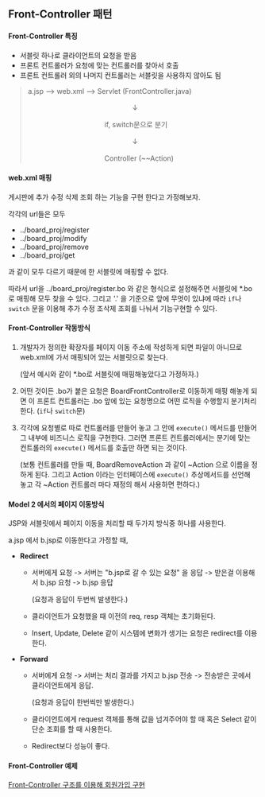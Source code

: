 ## Front-Controller 패턴

#### Front-Controller 특징

- 서블릿 하나로 클라이언트의 요청을 받음
- 프론트 컨트롤러가 요청에 맞는 컨트롤러를 찾아서 호출
- 프론트 컨트롤러 외의 나머지 컨트롤러는 서블릿을 사용하지 않아도 됨

> a.jsp --> web.xml --> Servlet (FrontController.java)
>
> 　　　　　　　　　　　　　　　↓
>
> 　　　　　　　　　　　if, switch문으로 분기
>
> 　　　　　　　　　　　　　　　↓
>
> 　　　　　　　　　　　Controller (~~Action)

#### web.xml 매핑

게시판에 추가 수정 삭제 조회 하는 기능을 구현 한다고 가정해보자.

각각의 url들은 모두

- ../board_proj/register
- ../board_proj/modify
- ../board_proj/remove
- ../board_proj/get

과 같이 모두 다르기 때문에 한 서블릿에 매핑할 수 없다.

따라서 url을 ../board_proj/register.bo 와 같은 형식으로 설정해주면 서블릿에 *.bo 로 매핑해 모두 찾을 수 있다. 그리고 '.' 을 기준으로 앞에 무엇이 있냐에 따라 `if`나 `switch` 문을 이용해 추가 수정 조삭제 조회를 나눠서 기능구현할 수 있다.

#### Front-Controller 작동방식

1. 개발자가 정의한 확장자를 페이지 이동 주소에 작성하게 되면 파일이 아니므로 web.xml에 가서 매핑되어 있는 서블릿으로 찾는다.

   (앞서 예시와 같이 *.bo로 서블릿에 매핑해놓았다고 가정하자.)

2. 어떤 것이든 .bo가 붙은 요청은 BoardFrontController로 이동하게 매핑 해놓게 되면 이 프론트 컨트롤러는 .bo 앞에 있는 요청명으로 어떤 로직을 수행할지 분기처리 한다. (`if`나 `switch`문)

3. 각각에 요청별로 따로 컨트롤러를 만들어 놓고 그 안에 `execute()` 메서드를 만들어 그 내부에 비즈니스 로직을 구현한다. 그러면 프론트 컨트롤러에서는 분기에 맞는 컨트롤러의 `execute()` 메서드를 호출만 하면 되는 것이다.

   (보통 컨트롤러를 만들 때, BoardRemoveAction 과 같이 ~Action 으로 이름을 정하게 된다. 그리고 Action 이라는 인터페이스에 `execute()` 추상메서드를 선언해 놓고 각 ~Action 컨트롤러 마다 재정의 해서 사용하면 편하다.)

#### Model 2 에서의 페이지 이동방식

JSP와 서블릿에서 페이지 이동을 처리할 때 두가지 방식중 하나를 사용한다.

a.jsp 에서 b.jsp로 이동한다고 가정할 때,

- **Redirect**

  - 서버에게 요청 -> 서버는 "b.jsp로 갈 수 있는 요청" 을 응답 -> 받은걸 이용해서 b.jsp 요청 -> b.jsp 응답 

    (요청과 응답이 두번씩 발생한다.)

  - 클라이언트가 요청했을 때 이전의 req, resp 객체는 초기화된다.

  - Insert, Update, Delete 같이 시스템에 변화가 생기는 요청은 redirect를 이용한다.

  

- **Forward**

  - 서버에게 요청 -> 서버는 처리 결과를 가지고 b.jsp 전송 -> 전송받은 곳에서 클라이언트에게 응답.

    (요청과 응답이 한번씩만 발생한다.)

  - 클라이언트에게 request 객체를 통해 값을 넘겨주어야 할 때 혹은 Select 같이 단순 조회를 할 때 사용한다.

  - Redirect보다 성능이 좋다.

#### Front-Controller 예제

[Front-Controller 구조를 이용해 회원가입 구현](https://github.com/rlaalstjd00/Web_practice/tree/master/02_frontController-prac)

